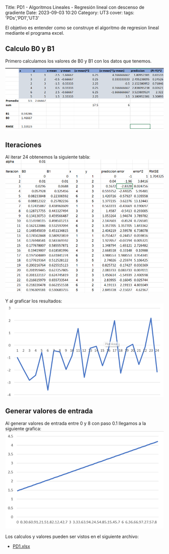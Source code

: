 Title: PD1 - Algoritmos Lineales - Regresión lineal con descenso de gradiente
Date: 2023-09-03 10:20
Category: UT3
cover:
tags: 'PDs','PD1','UT3'

El objetivo es entender como se construye el algoritmo de regresion lineal mediante el programa excel.

## Calculo B0 y B1

Primero calculamos los valores de B0 y B1 con los datos que tenemos.

![DatosB0_B1](https://github.com/gcabrera243/gcabrera243.github.io/blob/main/content/UT3/PDs/PD1/ValoresB0B1.png?raw=true)

## Iteraciones

Al iterar 24 obtenemos la siguiente tabla:
![Tabla](https://github.com/gcabrera243/gcabrera243.github.io/blob/main/content/UT3/PDs/PD1/TablaIteraciones.png?raw=true)

Y al graficar los resultados:
![Grafica](https://github.com/gcabrera243/gcabrera243.github.io/blob/main/content/UT3/PDs/PD1/GraficaTablaIteraciones.png?raw=true)

## Generar valores de entrada

Al generar valores de entrada entre 0 y 8 con paso 0.1 llegamos a la siguiente grafica:
![Grafica](https://github.com/gcabrera243/gcabrera243.github.io/blob/main/content/UT3/PDs/PD1/Tabla0a8.png?raw=true)

Los calculos y valores pueden ser vistos en el siguiente archivo:

-   [PD1.xlsx](https://github.com/gcabrera243/gcabrera243.github.io/blob/main/content/UT3/PDs/PD1/PD1.xlsx?raw=true)
